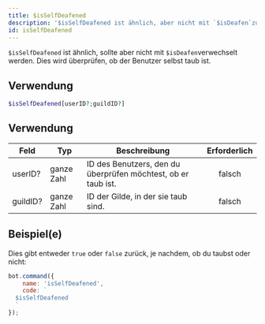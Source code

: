 ```yaml
---
title: $isSelfDeafened
description: '$isSelfDeafened ist ähnlich, aber nicht mit `$isDeafen`zu verwechseln, dies wird überprüfen, ob der Benutzer selbst taubte sich.'
id: isSelfDeafened
---
```


`$isSelfDeafened` ist ähnlich, sollte aber nicht mit `$isDeafen`verwechselt werden. Dies wird überprüfen, ob der Benutzer selbst taub ist.

## Verwendung

```php
$isSelfDeafened[userID?;guildID?]
```

## Verwendung

| Feld     | Typ        | Beschreibung                                                  | Erforderlich |
| -------- | ---------- | ------------------------------------------------------------- |:------------:|
| userID?  | ganze Zahl | ID des Benutzers, den du überprüfen möchtest, ob er taub ist. |    falsch    |
| guildID? | ganze Zahl | ID der Gilde, in der sie taub sind.                           |    falsch    |

## Beispiel(e)

Dies gibt entweder `true` oder `false` zurück, je nachdem, ob du taubst oder nicht:

```javascript
bot.command({
    name: 'isSelfDeafened',
    code: `
  $isSelfDeafened
  `
});
```
